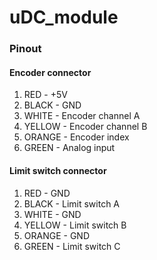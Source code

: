 # uDC_module


### Pinout

#### Encoder connector
1. RED - +5V
2. BLACK - GND
3. WHITE - Encoder channel A
4. YELLOW - Encoder channel B
5. ORANGE - Encoder index
6. GREEN - Analog input

#### Limit switch connector
1. RED - GND
2. BLACK - Limit switch A
3. WHITE - GND
4. YELLOW - Limit switch B
5. ORANGE - GND
6. GREEN - Limit switch C

